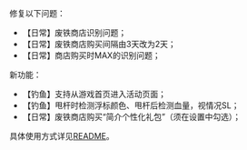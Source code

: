 修复以下问题：

- 【日常】废铁商店识别问题；
- 【日常】废铁商店购买间隔由3天改为2天；
- 【日常】商店购买时MAX的识别问题；

新功能：

- 【钓鱼】支持从游戏首页进入活动页面；
- 【钓鱼】甩杆时检测浮标颜色、甩杆后检测血量，视情况SL；
- 【日常】废铁商店购买“简介个性化礼包”（须在设置中勾选）；

具体使用方式详见[README](https://github.com/Zebartin/autoxjs-scripts/blob/master/NIKKE/README.md)。
